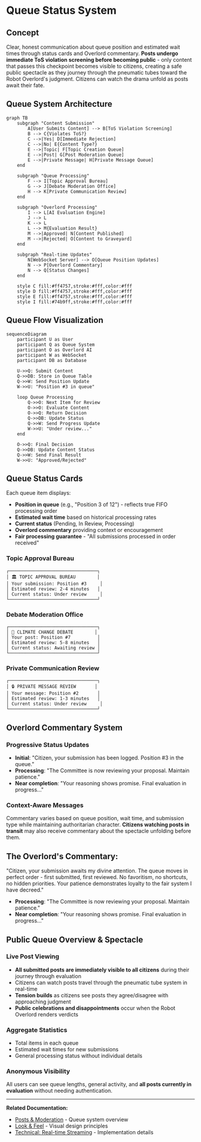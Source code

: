 # Queue Status System

## Concept

Clear, honest communication about queue position and estimated wait times through status cards and Overlord commentary. **Posts undergo immediate ToS violation screening before becoming public** - only content that passes this checkpoint becomes visible to citizens, creating a safe public spectacle as they journey through the pneumatic tubes toward the Robot Overlord's judgment. Citizens can watch the drama unfold as posts await their fate.

## Queue System Architecture

```mermaid
graph TB
    subgraph "Content Submission"
        A[User Submits Content] --> B[ToS Violation Screening]
        B --> C{Violates ToS?}
        C -->|Yes| D[Immediate Rejection]
        C -->|No| E{Content Type?}
        E -->|Topic| F[Topic Creation Queue]
        E -->|Post| G[Post Moderation Queue]
        E -->|Private Message| H[Private Message Queue]
    end
    
    subgraph "Queue Processing"
        F --> I[Topic Approval Bureau]
        G --> J[Debate Moderation Office]
        H --> K[Private Communication Review]
    end
    
    subgraph "Overlord Processing"
        I --> L[AI Evaluation Engine]
        J --> L
        K --> L
        L --> M{Evaluation Result}
        M -->|Approved| N[Content Published]
        M -->|Rejected| O[Content to Graveyard]
    end
    
    subgraph "Real-time Updates"
        N[WebSocket Server] --> O[Queue Position Updates]
        N --> P[Overlord Commentary]
        N --> Q[Status Changes]
    end
    
    style C fill:#ff4757,stroke:#fff,color:#fff
    style D fill:#ff4757,stroke:#fff,color:#fff
    style E fill:#ff4757,stroke:#fff,color:#fff
    style I fill:#74b9ff,stroke:#fff,color:#fff
```

## Queue Flow Visualization

```mermaid
sequenceDiagram
    participant U as User
    participant Q as Queue System
    participant O as Overlord AI
    participant W as WebSocket
    participant DB as Database
    
    U->>Q: Submit Content
    Q->>DB: Store in Queue Table
    Q->>W: Send Position Update
    W->>U: "Position #3 in queue"
    
    loop Queue Processing
        Q->>O: Next Item for Review
        O->>O: Evaluate Content
        O->>Q: Return Decision
        Q->>DB: Update Status
        Q->>W: Send Progress Update
        W->>U: "Under review..."
    end
    
    O->>Q: Final Decision
    Q->>DB: Update Content Status
    Q->>W: Send Final Result
    W->>U: "Approved/Rejected"
```

## Queue Status Cards

Each queue item displays:
- **Position in queue** (e.g., "Position 3 of 12") - reflects true FIFO processing order
- **Estimated wait time** based on historical processing rates
- **Current status** (Pending, In Review, Processing)
- **Overlord commentary** providing context or encouragement
- **Fair processing guarantee** - "All submissions processed in order received"

### Topic Approval Bureau
```
┌─────────────────────────────────┐
│ 🏛️ TOPIC APPROVAL BUREAU        │
│ Your submission: Position #3     │
│ Estimated review: 2-4 minutes   │
│ Current status: Under review     │
└─────────────────────────────────┘
```

### Debate Moderation Office
```
┌─────────────────────────────────┐
│ 📝 CLIMATE CHANGE DEBATE        │
│ Your post: Position #7          │
│ Estimated review: 5-8 minutes   │
│ Current status: Awaiting review │
└─────────────────────────────────┘
```

### Private Communication Review
```
┌─────────────────────────────────┐
│ 🔒 PRIVATE MESSAGE REVIEW       │
│ Your message: Position #2       │
│ Estimated review: 1-3 minutes   │
│ Current status: Under review     │
└─────────────────────────────────┘
```

## Overlord Commentary System

### Progressive Status Updates
- **Initial**: "Citizen, your submission has been logged. Position #3 in the queue."
- **Processing**: "The Committee is now reviewing your proposal. Maintain patience."
- **Near completion**: "Your reasoning shows promise. Final evaluation in progress..."

### Context-Aware Messages
Commentary varies based on queue position, wait time, and submission type while maintaining authoritarian character. **Citizens watching posts in transit** may also receive commentary about the spectacle unfolding before them.

## The Overlord's Commentary:
"Citizen, your submission awaits my divine attention. The queue moves in perfect order - first submitted, first reviewed. No favoritism, no shortcuts, no hidden priorities. Your patience demonstrates loyalty to the fair system I have decreed."
- **Processing**: "The Committee is now reviewing your proposal. Maintain patience."
- **Near completion**: "Your reasoning shows promise. Final evaluation in progress..."

## Public Queue Overview & Spectacle

### Live Post Viewing
- **All submitted posts are immediately visible to all citizens** during their journey through evaluation
- Citizens can watch posts travel through the pneumatic tube system in real-time
- **Tension builds** as citizens see posts they agree/disagree with approaching judgment
- **Public celebrations and disappointments** occur when the Robot Overlord renders verdicts

### Aggregate Statistics
- Total items in each queue
- Estimated wait times for new submissions
- General processing status without individual details

### Anonymous Visibility
All users can see queue lengths, general activity, and **all posts currently in evaluation** without needing authentication.

---

**Related Documentation:**
- [Posts & Moderation](./07-posts-moderation.md) - Queue system overview
- [Look & Feel](./03-look-feel.md) - Visual design principles
- [Technical: Real-time Streaming](../technical-design/06-realtime-streaming.md) - Implementation details
